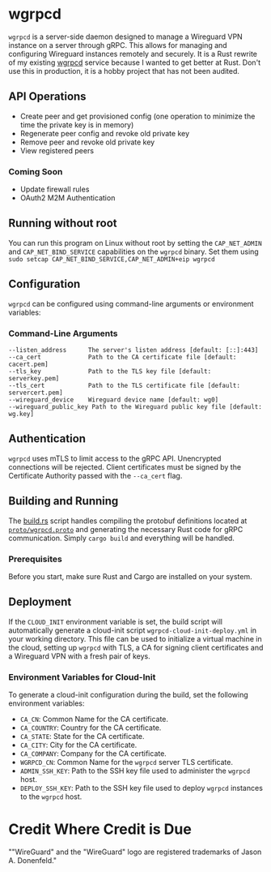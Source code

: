 # wgrpcd

`wgrpcd` is a server-side daemon designed to manage a Wireguard VPN instance on a server through gRPC. 
This allows for managing and configuring Wireguard instances remotely and securely.
It is a Rust rewrite of my existing [wgrpcd](https://github.com/joncooperworks/wgrpcd) service because I wanted to
get better at Rust.
Don't use this in production, it is a hobby project that has not been audited.

## API Operations
+ Create peer and get provisioned config (one operation to minimize the time the private key is in memory)
+ Regenerate peer config and revoke old private key
+ Remove peer and revoke old private key
+ View registered peers

### Coming Soon
+ Update firewall rules
+ OAuth2 M2M Authentication

## Running without root
You can run this program on Linux without root by setting the `CAP_NET_ADMIN` and `CAP_NET_BIND_SERVICE` capabilities on the `wgrpcd` binary.
Set them using `sudo setcap CAP_NET_BIND_SERVICE,CAP_NET_ADMIN+eip wgrpcd`

## Configuration

`wgrpcd` can be configured using command-line arguments or environment variables:

### Command-Line Arguments

```plaintext
--listen_address      The server's listen address [default: [::]:443]
--ca_cert             Path to the CA certificate file [default: cacert.pem]
--tls_key             Path to the TLS key file [default: serverkey.pem]
--tls_cert            Path to the TLS certificate file [default: servercert.pem]
--wireguard_device    Wireguard device name [default: wg0]
--wireguard_public_key Path to the Wireguard public key file [default: wg.key]
```

## Authentication
`wgrpcd` uses mTLS to limit access to the gRPC API.
Unencrypted connections will be rejected.
Client certificates must be signed by the Certificate Authority passed with the `--ca_cert` flag.

## Building and Running
The [build.rs](build.rs) script handles compiling the protobuf definitions located at [`proto/wgrpcd.proto`](./proto/wgrpcd.proto) and generating the necessary Rust code for gRPC communication.
Simply ```cargo build``` and everything will be handled.
### Prerequisites
Before you start, make sure Rust and Cargo are installed on your system.

## Deployment
If the `CLOUD_INIT` environment variable is set, the build script will automatically generate a cloud-init script `wgrpcd-cloud-init-deploy.yml` in your working directory.
This file can be used to initialize a virtual machine in the cloud, setting up `wgrpcd` with TLS, a CA for signing client certificates and a Wireguard VPN with a fresh pair of keys.

### Environment Variables for Cloud-Init
To generate a cloud-init configuration during the build, set the following environment variables:

- `CA_CN`: Common Name for the CA certificate.
- `CA_COUNTRY`: Country for the CA certificate.
- `CA_STATE`: State for the CA certificate.
- `CA_CITY`: City for the CA certificate.
- `CA_COMPANY`: Company for the CA certificate.
- `WGRPCD_CN`: Common Name for the `wgrpcd` server TLS certificate.
- `ADMIN_SSH_KEY`: Path to the SSH key file used to administer the `wgrpcd` host.
- `DEPLOY_SSH_KEY`: Path to the SSH key file used to deploy `wgrpcd` instances to the `wgrpcd` host.

# Credit Where Credit is Due
""WireGuard" and the "WireGuard" logo are registered trademarks of Jason A. Donenfeld."